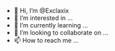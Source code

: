 - 👋 Hi, I’m @Exclaxix
- 👀 I’m interested in ...
- 🌱 I’m currently learning ...
- 💞️ I’m looking to collaborate on ...
- 📫 How to reach me ...

<!---
Exclaxix/Exclaxix is a ✨ special ✨ repository because its `README.md` (this file) appears on your GitHub profile.
You can click the Preview link to take a look at your changes.
--->
